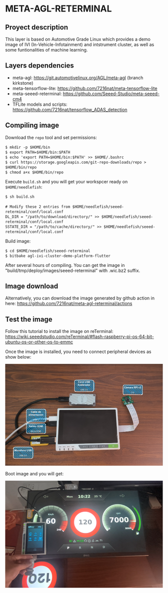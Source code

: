 # META-AGL-RETERMINAL


## Proyect description

This layer is based on Automotive Grade Linux which provides a demo image of IVI (In-Vehicle-Infotainment) and intstrument cluster, as well as some funtionalities of machine learning.

## Layers dependencies 

- meta-agl: https://git.automotivelinux.org/AGL/meta-agl (branch kirkstone)
- meta-tensorflow-lite: https://github.com/7216nat/meta-tensorflow-lite
- meta-seeed-reterminal: https://github.com/Seeed-Studio/meta-seeed-cm4
- TFLite models and scripts: https://github.com/7216nat/tensorflow_ADAS_detection

## Compiling image

Download the `repo` tool and set permissions:


```
$ mkdir -p $HOME/bin
$ export PATH=$HOME/bin:$PATH
$ echo 'export PATH=$HOME/bin:$PATH' >> $HOME/.bashrc
$ curl https://storage.googleapis.com/git-repo-downloads/repo > $HOME/bin/repo
$ chmod a+x $HOME/bin/repo
```

Execute `build.sh` and you will get your workspcer ready on `$HOME/needlefish`:

```
$ sh build.sh

# Modify these 2 entries from $HOME/needlefish/seeed-reterminal/conf/local.conf
DL_DIR = "/path/to/download/directory/" >> $HOME/needlefish/seeed-reterminal/conf/local.conf
SSTATE_DIR = "/path/to/cache/directory/" >> $HOME/needlefish/seeed-reterminal/conf/local.conf
```

Build image:


```
$ cd $HOME/needlefish/seeed-reterminal
$ bitbake agl-ivi-cluster-demo-platform-flutter
```

After several hours of compiling. You can get the image in "build/tmp/deploy/images/seeed-reterminal" with .wic.bz2 suffix.

## Image download

Alternatively, you can download the image generated by github action in here: https://github.com/7216nat/meta-agl-reterminal/actions


## Test the image 

Follow this tutorial to install the image on reTerminal: https://wiki.seeedstudio.com/reTerminal/#flash-raspberry-pi-os-64-bit-ubuntu-os-or-other-os-to-emmc

Once the image is installed, you need to connect peripheral devices as show below:

![connections](assets/reterminal-conectados.png)

Boot image and you will get:

![image booted](assets/3_deteccion_velocidad.png)